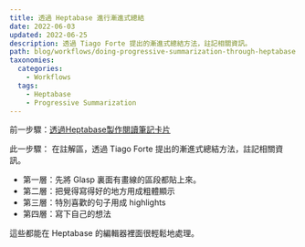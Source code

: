 ```yaml
---
title: 透過 Heptabase 進行漸進式總結
date: 2022-06-03
updated: 2022-06-25
description: 透過 Tiago Forte 提出的漸進式總結方法，註記相關資訊。
path: blog/workflows/doing-progressive-summarization-through-heptabase
taxonomies:
  categories: 
    - Workflows
  tags: 
    - Heptabase
    - Progressive Summarization
---
```



前一步驟：[透過Heptabase製作閱讀筆記卡片](@/blog/workflows-create-literature-cards-through-Heptabase.md)

此一步驟：
在註解區，透過 Tiago Forte 提出的漸進式總結方法，註記相關資訊。

- 第一層：先將 Glasp 裏面有畫線的區段都貼上來。
- 第二層：把覺得寫得好的地方用成粗體顯示
- 第三層：特別喜歡的句子用成 highlights
- 第四層：寫下自己的想法

這些都能在 Heptabase 的編輯器裡面很輕鬆地處理。
